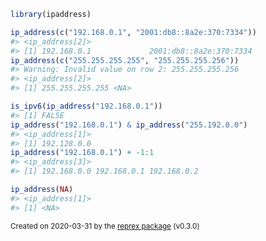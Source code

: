 ``` r
library(ipaddress)

ip_address(c("192.168.0.1", "2001:db8::8a2e:370:7334"))
#> <ip_address[2]>
#> [1] 192.168.0.1             2001:db8::8a2e:370:7334
ip_address(c("255.255.255.255", "255.255.255.256"))
#> Warning: Invalid value on row 2: 255.255.255.256
#> <ip_address[2]>
#> [1] 255.255.255.255 <NA>

is_ipv6(ip_address("192.168.0.1"))
#> [1] FALSE
ip_address("192.168.0.1") & ip_address("255.192.0.0")
#> <ip_address[1]>
#> [1] 192.128.0.0
ip_address("192.168.0.1") + -1:1
#> <ip_address[3]>
#> [1] 192.168.0.0 192.168.0.1 192.168.0.2

ip_address(NA)
#> <ip_address[1]>
#> [1] <NA>
```

<sup>Created on 2020-03-31 by the [reprex package](https://reprex.tidyverse.org) (v0.3.0)</sup>
